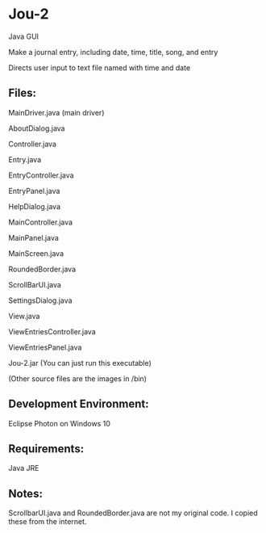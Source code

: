 # Jou-2
Java GUI

Make a journal entry, including date, time, title, song, and entry

Directs user input to text file named with time and date

## Files:

MainDriver.java (main driver)

AboutDialog.java

Controller.java

Entry.java

EntryController.java

EntryPanel.java

HelpDialog.java

MainController.java

MainPanel.java

MainScreen.java

RoundedBorder.java

ScrollBarUI.java

SettingsDialog.java

View.java

ViewEntriesController.java

ViewEntriesPanel.java

Jou-2.jar (You can just run this executable)

(Other source files are the images in /bin)

## Development Environment: 
Eclipse Photon on Windows 10

## Requirements:

Java JRE

## Notes:

ScrollbarUI.java and RoundedBorder.java are not my original code. I copied these from the internet.
